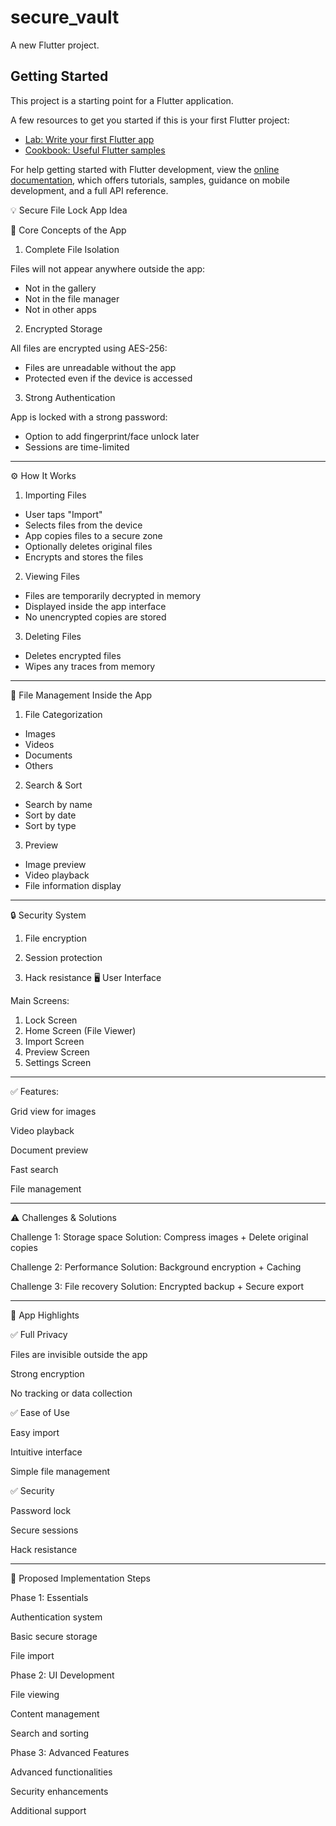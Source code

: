 # secure_vault

A new Flutter project.

## Getting Started

This project is a starting point for a Flutter application.

A few resources to get you started if this is your first Flutter project:

- [Lab: Write your first Flutter app](https://docs.flutter.dev/get-started/codelab)
- [Cookbook: Useful Flutter samples](https://docs.flutter.dev/cookbook)

For help getting started with Flutter development, view the
[online documentation](https://docs.flutter.dev/), which offers tutorials,
samples, guidance on mobile development, and a full API reference.



💡 Secure File Lock App Idea

🎯 Core Concepts of the App

1. Complete File Isolation

Files will not appear anywhere outside the app:
- Not in the gallery
- Not in the file manager
- Not in other apps

2. Encrypted Storage

All files are encrypted using AES-256:
- Files are unreadable without the app
- Protected even if the device is accessed

3. Strong Authentication

App is locked with a strong password:
- Option to add fingerprint/face unlock later
- Sessions are time-limited

---

⚙️ How It Works

1. Importing Files

- User taps "Import"
- Selects files from the device
- App copies files to a secure zone
- Optionally deletes original files
- Encrypts and stores the files

2. Viewing Files

- Files are temporarily decrypted in memory
- Displayed inside the app interface
- No unencrypted copies are stored

3. Deleting Files

- Deletes encrypted files
- Wipes any traces from memory

---

📁 File Management Inside the App

1. File Categorization

- Images
- Videos
- Documents
- Others

2. Search & Sort

- Search by name
- Sort by date
- Sort by type

3. Preview

- Image preview
- Video playback
- File information display

---

🔒 Security System

1. File encryption

2. Session protection

3. Hack resistance
🖥️ User Interface

Main Screens:

1. Lock Screen 
2. Home Screen (File Viewer) 
3. Import Screen 
4. Preview Screen 
5. Settings Screen

---

✅ Features:

Grid view for images

Video playback

Document preview

Fast search

File management

---

⚠️ Challenges & Solutions

Challenge 1: Storage space
Solution: Compress images + Delete original copies

Challenge 2: Performance
Solution: Background encryption + Caching

Challenge 3: File recovery
Solution: Encrypted backup + Secure export

---

🚀 App Highlights

✅ Full Privacy

Files are invisible outside the app

Strong encryption

No tracking or data collection

✅ Ease of Use

Easy import

Intuitive interface

Simple file management

✅ Security

Password lock

Secure sessions

Hack resistance

---

🔧 Proposed Implementation Steps

Phase 1: Essentials

Authentication system

Basic secure storage

File import

Phase 2: UI Development

File viewing

Content management

Search and sorting

Phase 3: Advanced Features

Advanced functionalities

Security enhancements

Additional support
